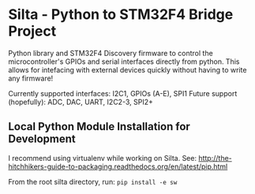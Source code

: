 # Silta - Python to STM32F4 Bridge Project

Python library and STM32F4 Discovery firmware to control the microcontroller's GPIOs and serial interfaces directly from python. This allows for intefacing with external devices quickly without having to write any firmware!

Currently supported interfaces: I2C1, GPIOs (A-E), SPI1
Future support (hopefully): ADC, DAC, UART, I2C2-3, SPI2+

## Local Python Module Installation for Development

I recommend using virtualenv while working on Silta. See: http://the-hitchhikers-guide-to-packaging.readthedocs.org/en/latest/pip.html

From the root silta directory, run:
`pip install -e sw`
